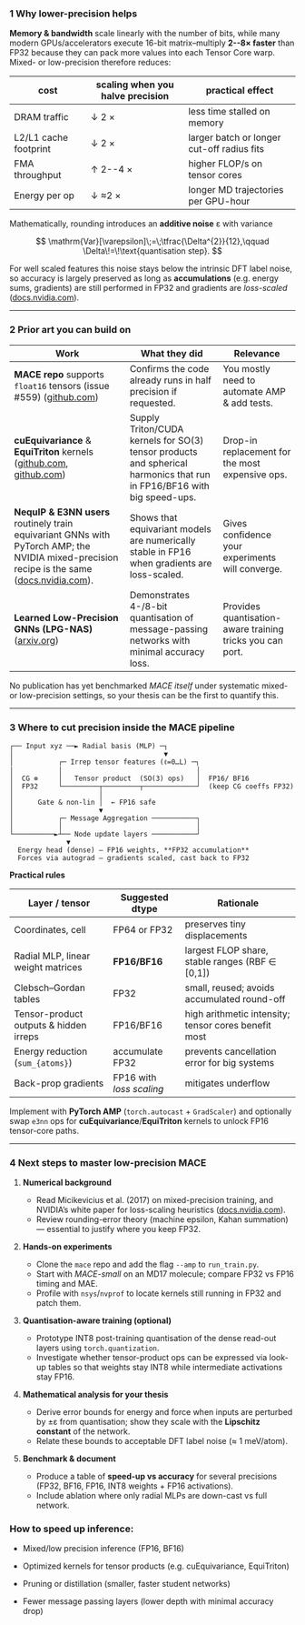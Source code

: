 ### 1  Why lower-precision helps

**Memory & bandwidth** scale linearly with the number of bits, while many modern GPUs/accelerators execute 16-bit matrix–multiply **2--8× faster** than FP32 because they can pack more values into each Tensor Core warp.
Mixed- or low-precision therefore reduces:

| cost                  | scaling when you halve precision | practical effect                           |
| --------------------- | -------------------------------- | ------------------------------------------ |
| DRAM traffic          | ↓ 2 ×                            | less time stalled on memory                |
| L2/L1 cache footprint | ↓ 2 ×                            | larger batch or longer cut-off radius fits |
| FMA throughput        | ↑ 2--4 ×                         | higher FLOP/s on tensor cores              |
| Energy per op         | ↓ ≈2 ×                           | longer MD trajectories per GPU-hour        |

Mathematically, rounding introduces an **additive noise** ε with variance

$$
\mathrm{Var}[\varepsilon]\;=\;\tfrac{\Delta^{2}}{12},\qquad 
\Delta\!=\!\text{quantisation step}.
$$

For well scaled features this noise stays below the intrinsic DFT label noise, so accuracy is largely preserved as long as **accumulations** (e.g. energy sums, gradients) are still performed in FP32 and gradients are *loss-scaled* ([docs.nvidia.com][1]).

---

### 2  Prior art you can build on

| Work                                                                                                                                             | What they did                                                                                                          | Relevance                                                 |
| ------------------------------------------------------------------------------------------------------------------------------------------------ | ---------------------------------------------------------------------------------------------------------------------- | --------------------------------------------------------- |
| **MACE repo** supports `float16` tensors (issue #559) ([github.com][2])                                                                          | Confirms the code already runs in half precision if requested.                                                         | You mostly need to automate AMP & add tests.              |
| **cuEquivariance** & **EquiTriton** kernels ([github.com][3], [github.com][4])                                                                   | Supply Triton/CUDA kernels for SO(3) tensor products and spherical harmonics that run in FP16/BF16 with big speed-ups. | Drop-in replacement for the most expensive ops.           |
| **NequIP & E3NN users** routinely train equivariant GNNs with PyTorch AMP; the NVIDIA mixed-precision recipe is the same ([docs.nvidia.com][1]). | Shows that equivariant models are numerically stable in FP16 when gradients are loss-scaled.                           | Gives confidence your experiments will converge.          |
| **Learned Low-Precision GNNs (LPG-NAS)** ([arxiv.org][5])                                                                                        | Demonstrates 4-/8-bit quantisation of message-passing networks with minimal accuracy loss.                             | Provides quantisation-aware training tricks you can port. |

No publication has yet benchmarked *MACE itself* under systematic mixed- or low-precision settings, so your thesis can be the first to quantify this.

---

### 3  Where to cut precision inside the MACE pipeline

```
┌── Input xyz ──► Radial basis (MLP) ─┐
│                                     ▼
│           ┌─ Irrep tensor features (ℓ=0…L) ─┐
│           │                                 │
│  CG ⊗     │   Tensor product  (SO(3) ops)   │  FP16/ BF16
│  FP32     └─────────┬─────────┬─────────────┘  (keep CG coeffs FP32)
│                     │
│      Gate & non-lin │  ← FP16 safe
│                     ▼
│           ┌─ Message Aggregation ───────────┐
│           │                                 │
└──────────►┴── Node update layers ───────────┘
              ▼
  Energy head (dense) – FP16 weights, **FP32 accumulation**
  Forces via autograd – gradients scaled, cast back to FP32
```

**Practical rules**

| Layer / tensor                         | Suggested dtype          | Rationale                                            |
| -------------------------------------- | ------------------------ | ---------------------------------------------------- |
| Coordinates, cell                      | FP64 or FP32             | preserves tiny displacements                         |
| Radial MLP, linear weight matrices     | **FP16/BF16**            | largest FLOP share, stable ranges (RBF ∈ \[0,1])     |
| Clebsch–Gordan tables                  | FP32                     | small, reused; avoids accumulated round-off          |
| Tensor-product outputs & hidden irreps | FP16/BF16                | high arithmetic intensity; tensor cores benefit most |
| Energy reduction (`sum_{atoms}`)       | accumulate FP32          | prevents cancellation error for big systems          |
| Back-prop gradients                    | FP16 with *loss scaling* | mitigates underflow                                  |

Implement with **PyTorch AMP** (`torch.autocast` + `GradScaler`) and optionally swap `e3nn` ops for **cuEquivariance**/**EquiTriton** kernels to unlock FP16 tensor-core paths.

---

### 4  Next steps to master low-precision MACE

1. **Numerical background**

   * Read Micikevicius et al. (2017) on mixed-precision training, and NVIDIA’s white paper for loss-scaling heuristics ([docs.nvidia.com][1]).
   * Review rounding-error theory (machine epsilon, Kahan summation) — essential to justify where you keep FP32.

2. **Hands-on experiments**

   * Clone the `mace` repo and add the flag `--amp` to `run_train.py`.
   * Start with *MACE-small* on an MD17 molecule; compare FP32 vs FP16 timing and MAE.
   * Profile with `nsys`/`nvprof` to locate kernels still running in FP32 and patch them.

3. **Quantisation-aware training (optional)**

   * Prototype INT8 post-training quantisation of the dense read-out layers using `torch.quantization`.
   * Investigate whether tensor-product ops can be expressed via look-up tables so that weights stay INT8 while intermediate activations stay FP16.

4. **Mathematical analysis for your thesis**

   * Derive error bounds for energy and force when inputs are perturbed by ±ε from quantisation; show they scale with the **Lipschitz constant** of the network.
   * Relate these bounds to acceptable DFT label noise (≈ 1 meV/atom).

5. **Benchmark & document**

   * Produce a table of **speed-up vs accuracy** for several precisions (FP32, BF16, FP16, INT8 weights + FP16 activations).
   * Include ablation where only radial MLPs are down-cast vs full network.

### How to speed up inference:
- Mixed/low precision inference (FP16, BF16)

- Optimized kernels for tensor products (e.g. cuEquivariance, EquiTriton)

- Pruning or distillation (smaller, faster student networks)

- Fewer message passing layers (lower depth with minimal accuracy drop)



[1]: https://docs.nvidia.com/deeplearning/performance/mixed-precision-training/index.html?utm_source=chatgpt.com "Train With Mixed Precision - NVIDIA Docs"
[2]: https://github.com/ACEsuit/mace/issues/559?utm_source=chatgpt.com "cannot turn off multihead finetuning in multi-head-interface branch"
[3]: https://github.com/NVIDIA/cuEquivariance/issues/45?utm_source=chatgpt.com "Performance comparison between e3nn and cuEquivariance of ..."
[4]: https://github.com/IntelLabs/EquiTriton "GitHub - IntelLabs/EquiTriton: EquiTriton is a project that seeks to implement high-performance kernels for commonly used building blocks in equivariant neural networks, enabling compute efficient training and inference."
[5]: https://arxiv.org/abs/2009.09232?utm_source=chatgpt.com "Learned Low Precision Graph Neural Networks"
